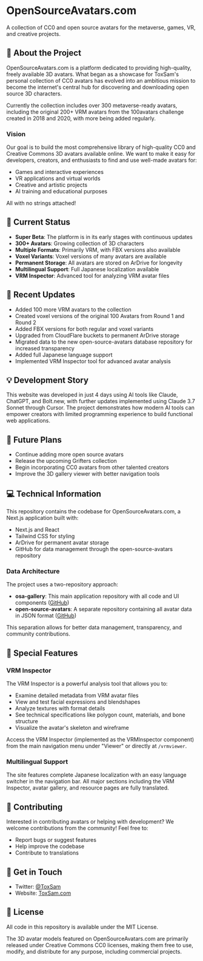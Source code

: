 # OpenSourceAvatars.com

A collection of CC0 and open source avatars for the metaverse, games, VR, and creative projects.

## 🌟 About the Project

OpenSourceAvatars.com is a platform dedicated to providing high-quality, freely available 3D avatars. What began as a showcase for ToxSam's personal collection of CC0 avatars has evolved into an ambitious mission to become the internet's central hub for discovering and downloading open source 3D characters.

Currently the collection includes over 300 metaverse-ready avatars, including the original 200+ VRM avatars from the 100avatars challenge created in 2018 and 2020, with more being added regularly.

### Vision

Our goal is to build the most comprehensive library of high-quality CC0 and Creative Commons 3D avatars available online. We want to make it easy for developers, creators, and enthusiasts to find and use well-made avatars for:

- Games and interactive experiences
- VR applications and virtual worlds
- Creative and artistic projects
- AI training and educational purposes

All with no strings attached!

## 🚀 Current Status

- **Super Beta**: The platform is in its early stages with continuous updates
- **300+ Avatars**: Growing collection of 3D characters
- **Multiple Formats**: Primarily VRM, with FBX versions also available
- **Voxel Variants**: Voxel versions of many avatars are available
- **Permanent Storage**: All avatars are stored on ArDrive for longevity
- **Multilingual Support**: Full Japanese localization available
- **VRM Inspector**: Advanced tool for analyzing VRM avatar files

## 🔄 Recent Updates

- Added 100 more VRM avatars to the collection
- Created voxel versions of the original 100 Avatars from Round 1 and Round 2
- Added FBX versions for both regular and voxel variants
- Upgraded from CloudFlare buckets to permanent ArDrive storage
- Migrated data to the new open-source-avatars database repository for increased transparency
- Added full Japanese language support
- Implemented VRM Inspector tool for advanced avatar analysis

## 💡 Development Story

This website was developed in just 4 days using AI tools like Claude, ChatGPT, and Bolt.new, with further updates implemented using Claude 3.7 Sonnet through Cursor. The project demonstrates how modern AI tools can empower creators with limited programming experience to build functional web applications.

## 🔮 Future Plans

- Continue adding more open source avatars
- Release the upcoming Grifters collection
- Begin incorporating CC0 avatars from other talented creators
- Improve the 3D gallery viewer with better navigation tools

## 💻 Technical Information

This repository contains the codebase for OpenSourceAvatars.com, a Next.js application built with:

- Next.js and React
- Tailwind CSS for styling
- ArDrive for permanent avatar storage
- GitHub for data management through the open-source-avatars repository

### Data Architecture

The project uses a two-repository approach:
- **osa-gallery**: This main application repository with all code and UI components ([GitHub](https://github.com/ToxSam/osa-gallery))
- **open-source-avatars**: A separate repository containing all avatar data in JSON format ([GitHub](https://github.com/ToxSam/open-source-avatars))

This separation allows for better data management, transparency, and community contributions.

## 🔧 Special Features

### VRM Inspector

The VRM Inspector is a powerful analysis tool that allows you to:
- Examine detailed metadata from VRM avatar files
- View and test facial expressions and blendshapes
- Analyze textures with format details
- See technical specifications like polygon count, materials, and bone structure
- Visualize the avatar's skeleton and wireframe

Access the VRM Inspector (implemented as the VRMInspector component) from the main navigation menu under "Viewer" or directly at `/vrmviewer`.

### Multilingual Support

The site features complete Japanese localization with an easy language switcher in the navigation bar. All major sections including the VRM Inspector, avatar gallery, and resource pages are fully translated.

## 🤝 Contributing

Interested in contributing avatars or helping with development? We welcome contributions from the community! Feel free to:

- Report bugs or suggest features
- Help improve the codebase
- Contribute to translations

## 📱 Get in Touch

- Twitter: [@ToxSam](https://twitter.com/ToxSam)
- Website: [ToxSam.com](https://toxsam.com)

## 📜 License

All code in this repository is available under the MIT License.

The 3D avatar models featured on OpenSourceAvatars.com are primarily released under Creative Commons CC0 licenses, making them free to use, modify, and distribute for any purpose, including commercial projects.
